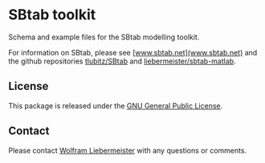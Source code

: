 SBtab toolkit
=============

Schema and example files for the SBtab modelling toolkit.

For information on SBtab, please see [www.sbtab.net](www.sbtab.net) and the github repositories [tlubitz/SBtab](https://github.com/www.sbtab.net) and [liebermeister/sbtab-matlab](https://github.com/liebermeister/sbtab-matlab).

## License
This package is released under the [GNU General Public License](LICENSE).

## Contact
Please contact [Wolfram Liebermeister](mailto:wolfram.liebermeister@gmail.com) with any questions or comments.
